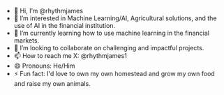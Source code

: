 - 👋 Hi, I’m @rhythmjames
- 👀 I’m interested in Machine Learning/AI, Agricultural solutions, and the use of AI in the financial institution.
- 🌱 I’m currently learning how to use machine learning in the financial markets.
- 💞️ I’m looking to collaborate on challenging and impactful projects.
- 📫 How to reach me X: @rhythmjames1
- 😄 Pronouns: He/Him
- ⚡ Fun fact: I'd love to own my own homestead and grow my own food and raise my own animals.

<!---
rhythmjames/rhythmjames is a ✨ special ✨ repository because its `README.md` (this file) appears on your GitHub profile.
You can click the Preview link to take a look at your changes.
--->
